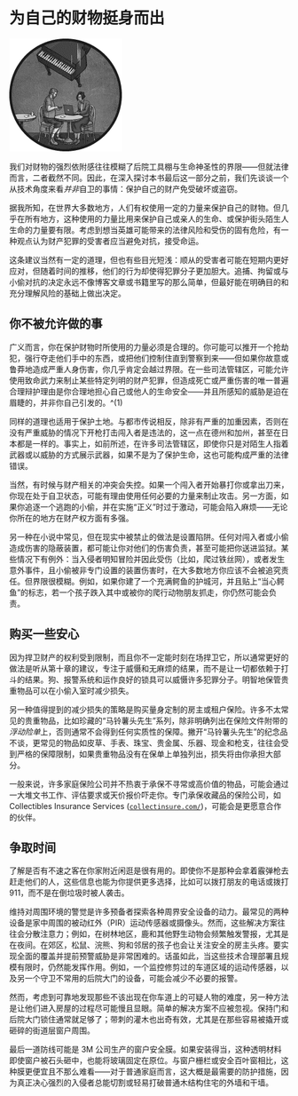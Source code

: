 # 为自己的财物挺身而出

![](img/chapterart.png)

我们对财物的强烈依附感往往模糊了后院工具棚与生命神圣性的界限——但就法律而言，二者截然不同。因此，在深入探讨本书最后这一部分之前，我们先谈谈一个从技术角度来看*并非*自卫的事情：保护自己的财产免受破坏或盗窃。

据我所知，在世界大多数地方，人们有权使用一定的力量来保护自己的财物。但几乎在所有地方，这种使用的力量比用来保护自己或亲人的生命、或保护街头陌生人生命的力量要有限。考虑到想当英雄可能带来的法律风险和受伤的固有危险，有一种观点认为财产犯罪的受害者应当避免对抗，接受命运。

这条建议当然有一定的道理，但也有些目光短浅：顺从的受害者可能在短期内更好应对，但随着时间的推移，他们的行为却使得犯罪分子更加胆大。追捕、拘留或与小偷对抗的决定永远不像博客文章或书籍里写的那么简单，但最好能在明确目的和充分理解风险的基础上做出决定。

## 你不被允许做的事

广义而言，你在保护财物时所使用的力量必须是合理的。你可能可以推开一个抢劫犯，强行夺走他们手中的东西，或把他们控制住直到警察到来——但如果你故意或鲁莽地造成严重人身伤害，你几乎肯定会越过界限。在一些司法管辖区，可能允许使用致命武力来制止某些特定列明的财产犯罪，但造成死亡或严重伤害的唯一普遍合理辩护理由是你合理地担心自己或他人的生命安全——并且所感知的威胁是迫在眉睫的，并非你自己引发的。^(1)

同样的道理也适用于保护土地。与都市传说相反，除非有严重的加重因素，否则在没有严重威胁的情况下开枪打击闯入者是违法的，这一点在德州和加州，甚至在日本都是一样的。事实上，如前所述，在许多司法管辖区，即使你只是对陌生人指着武器或以威胁的方式展示武器，如果不是为了保护生命，这也可能构成严重的法律错误。

当然，有时候与财产相关的冲突会失控。如果一个闯入者开始暴打你或拿出刀来，你现在处于自卫状态，可能有理由使用任何必要的力量来制止攻击。另一方面，如果你追逐一个逃跑的小偷，并在实施“正义”时过于激动，可能会陷入麻烦——无论你所在的地方在财产权方面有多强。

另一种在小说中常见，但在现实中被禁止的做法是设置陷阱。任何对闯入者或小偷造成伤害的隐蔽装置，都可能让你对他们的伤害负责，甚至可能把你送进监狱。某些情况下有例外：当入侵者明知冒险并因此受伤（比如，爬过铁丝网），或者发生意外事件，且小偷被非专门设置的装置伤害时，在大多数地方你应该不会被追究责任。但界限很模糊。例如，如果你建了一个充满鳄鱼的护城河，并且贴上“当心鳄鱼”的标志，若一个孩子跌入其中或被你的爬行动物朋友抓走，你仍然可能会负责。

## 购买一些安心

因为捍卫财产的权利受到限制，而且你不一定能时刻在场捍卫它，所以通常更好的做法是听从第十章的建议，专注于威慑和无麻烦的结果，而不是让一切都依赖于打斗的结果。狗、报警系统和运作良好的锁具可以威慑许多犯罪分子。明智地保管贵重物品可以在小偷入室时减少损失。

另一种值得提到的减少损失的策略是购买量身定制的房主或租户保险。许多不太常见的贵重物品，比如珍藏的“马铃薯头先生”系列，除非明确列出在保险文件附带的*浮动险单*上，否则通常不会得到任何实质性的保障。撇开“马铃薯头先生”的纪念品不谈，更常见的物品如皮草、手表、珠宝、贵金属、乐器、现金和枪支，往往会受到严格的保障限制，如果贵重物品没有在保单上单独列出，损失将由你承担大部分。

一般来说，许多家庭保险公司并不热衷于承保不寻常或高价值的物品，可能会通过一大堆文书工作、评估要求或天价报价吓走你。专门承保收藏品的保险公司，如 Collectibles Insurance Services ([`collectinsure.com/`](https://collectinsure.com/))，可能会是更愿意合作的伙伴。

## 争取时间

了解是否有不速之客在你家附近闲逛是很有用的。即使你不是那种会拿着霰弹枪去赶走他们的人，这些信息也能为你提供更多选择，比如可以拨打朋友的电话或拨打 911，而不是在倒垃圾时被人袭击。

维持对周围环境的警觉是许多预备者探索各种周界安全设备的动力。最常见的两种设备是家中周围的被动红外（PIR）运动传感器或摄像头。然而，这些解决方案往往会分散注意力；例如，在树林地区，鹿和其他野生动物会频繁触发警报，尤其是在夜间。在郊区，松鼠、浣熊、狗和邻居的孩子也会让关注安全的房主头疼。要实现全面的覆盖并提前预警威胁是非常困难的。话虽如此，当这些技术合理部署且规模有限时，仍然能发挥作用。例如，一个监控修剪过的车道区域的运动传感器，以及另一个守卫不常用的后院大门的设备，可能会减少不必要的报警。

然而，考虑到可靠地发现那些不该出现在你车道上的可疑人物的难度，另一种方法是让他们进入房屋的过程尽可能慢且显眼。简单的解决方案不应被忽视。保持门和后院大门锁住通常就足够了；带刺的灌木也出奇有效，尤其是在那些容易被撬开或砸碎的街道层窗户周围。

最后一道防线可能是 3M 公司生产的窗户安全膜。如果安装得当，这种透明材料即使窗户被石头砸中，也能将玻璃固定在原位。与窗户栅栏或安全百叶窗相比，这种膜更便宜且不那么难看——对于普通家庭而言，这大概是最需要的防护措施，因为真正决心强烈的入侵者总能切割或轻易打破普通木结构住宅的外墙和干墙。
